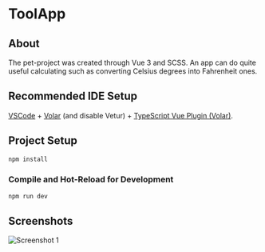 # ToolApp

## About 
The pet-project was created through Vue 3 and SCSS. An app can do quite useful calculating such as converting Celsius degrees into Fahrenheit ones.

## Recommended IDE Setup

[VSCode](https://code.visualstudio.com/) + [Volar](https://marketplace.visualstudio.com/items?itemName=Vue.volar) (and disable Vetur) + [TypeScript Vue Plugin (Volar)](https://marketplace.visualstudio.com/items?itemName=Vue.vscode-typescript-vue-plugin).


## Project Setup

```sh
npm install
```

### Compile and Hot-Reload for Development

```sh
npm run dev
```
## Screenshots
![Screenshot 1]([https://assets.digitalocean.com/articles/alligator/boo.svg](https://github.com/jezmunh/ToolApp/blob/main/screenshots/screenshot_1.png?raw=true)https://github.com/jezmunh/ToolApp/blob/main/screenshots/screenshot_1.png?raw=true "a screenshot")
